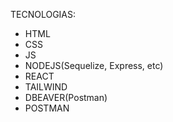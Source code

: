 TECNOLOGIAS:
- HTML
- CSS
- JS
- NODEJS(Sequelize, Express, etc)
- REACT
- TAILWIND
- DBEAVER(Postman)
- POSTMAN

